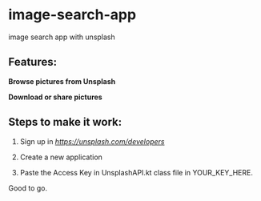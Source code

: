 # image-search-app
image search app with unsplash

## Features:

**Browse pictures from Unsplash**

**Download or share pictures**



## Steps to make it work: 

1. Sign up in *https://unsplash.com/developers*

2. Create a new application

3. Paste the Access Key in UnsplashAPI.kt class file in YOUR_KEY_HERE.

Good to go. 

